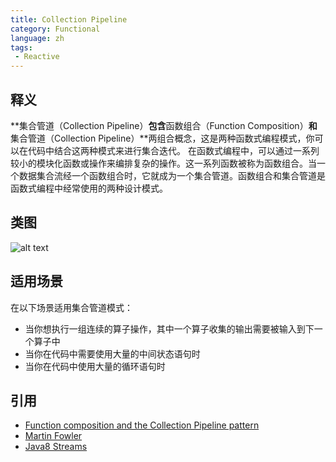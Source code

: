 ```yaml
---
title: Collection Pipeline
category: Functional
language: zh
tags:
 - Reactive
---
```


## 释义
**集合管道（Collection Pipeline）**包含**函数组合（Function Composition）**和**集合管道（Collection Pipeline）**两组合概念，这是两种函数式编程模式，你可以在代码中结合这两种模式来进行集合迭代。
在函数式编程中，可以通过一系列较小的模块化函数或操作来编排复杂的操作。这一系列函数被称为函数组合。当一个数据集合流经一个函数组合时，它就成为一个集合管道。函数组合和集合管道是函数式编程中经常使用的两种设计模式。

## 类图
![alt text](../../../collection-pipeline/etc/collection-pipeline.png "Collection Pipeline")

## 适用场景
在以下场景适用集合管道模式：

* 当你想执行一组连续的算子操作，其中一个算子收集的输出需要被输入到下一个算子中
* 当你在代码中需要使用大量的中间状态语句时
* 当你在代码中使用大量的循环语句时

## 引用

* [Function composition and the Collection Pipeline pattern](https://www.ibm.com/developerworks/library/j-java8idioms2/index.html)
* [Martin Fowler](https://martinfowler.com/articles/collection-pipeline/)
* [Java8 Streams](https://docs.oracle.com/javase/8/docs/api/java/util/stream/package-summary.html)